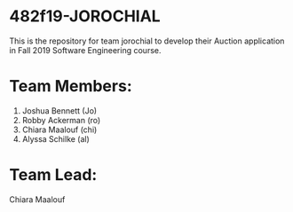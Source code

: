 # 482f19-JOROCHIAL
This is the repository for team jorochial to develop their Auction application in Fall 2019 Software Engineering course. 

# Team Members:
1. Joshua Bennett (Jo)
2. Robby Ackerman (ro)
3. Chiara Maalouf (chi)
4. Alyssa Schilke (al)

# Team Lead: 
Chiara Maalouf
